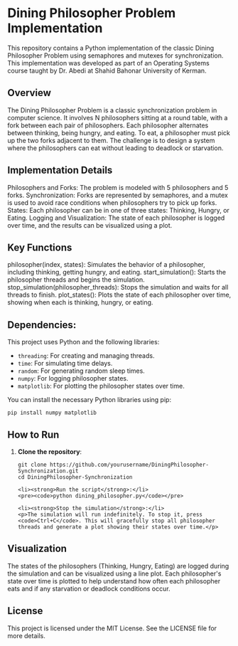 # Dining Philosopher Problem Implementation
This repository contains a Python implementation of the classic Dining Philosopher Problem using semaphores and mutexes for synchronization. This implementation was developed as part of an Operating Systems course taught by Dr. Abedi at Shahid Bahonar University of Kerman.

## Overview
The Dining Philosopher Problem is a classic synchronization problem in computer science. It involves N philosophers sitting at a round table, with a fork between each pair of philosophers. Each philosopher alternates between thinking, being hungry, and eating. To eat, a philosopher must pick up the two forks adjacent to them. The challenge is to design a system where the philosophers can eat without leading to deadlock or starvation.

## Implementation Details
Philosophers and Forks: The problem is modeled with 5 philosophers and 5 forks.
Synchronization: Forks are represented by semaphores, and a mutex is used to avoid race conditions when philosophers try to pick up forks.
States: Each philosopher can be in one of three states: Thinking, Hungry, or Eating.
Logging and Visualization: The state of each philosopher is logged over time, and the results can be visualized using a plot.

## Key Functions
philosopher(index, states): Simulates the behavior of a philosopher, including thinking, getting hungry, and eating.
start_simulation(): Starts the philosopher threads and begins the simulation.
stop_simulation(philosopher_threads): Stops the simulation and waits for all threads to finish.
plot_states(): Plots the state of each philosopher over time, showing when each is thinking, hungry, or eating.

## Dependencies:

<p>This project uses Python and the following libraries:</p>
<ul>
    <li><code>threading</code>: For creating and managing threads.</li>
    <li><code>time</code>: For simulating time delays.</li>
    <li><code>random</code>: For generating random sleep times.</li>
    <li><code>numpy</code>: For logging philosopher states.</li>
    <li><code>matplotlib</code>: For plotting the philosopher states over time.</li>
</ul>
<p>You can install the necessary Python libraries using pip:</p>
<pre><code>pip install numpy matplotlib</code></pre>

<h2>How to Run</h2>
<ol>
    <li><strong>Clone the repository</strong>:</li>
    <pre><code>git clone https://github.com/yourusername/DiningPhilosopher-Synchronization.git
cd DiningPhilosopher-Synchronization</code></pre>

    <li><strong>Run the script</strong>:</li>
    <pre><code>python dining_philosopher.py</code></pre>

    <li><strong>Stop the simulation</strong>:</li>
    <p>The simulation will run indefinitely. To stop it, press <code>Ctrl+C</code>. This will gracefully stop all philosopher threads and generate a plot showing their states over time.</p>
</ol>

## Visualization
The states of the philosophers (Thinking, Hungry, Eating) are logged during the simulation and can be visualized using a line plot. Each philosopher's state over time is plotted to help understand how often each philosopher eats and if any starvation or deadlock conditions occur.

## License
This project is licensed under the MIT License. See the LICENSE file for more details.
